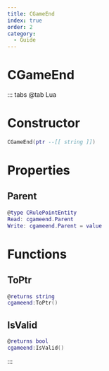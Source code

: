 ```yaml
---
title: CGameEnd
index: true
order: 2
category:
  - Guide
---
```


# CGameEnd

::: tabs
@tab Lua
# Constructor
```lua
CGameEnd(ptr --[[ string ]])
```
# Properties
## Parent 
```lua
@type CRulePointEntity
Read: cgameend.Parent
Write: cgameend.Parent = value
```
# Functions
## ToPtr
```lua
@returns string
cgameend:ToPtr()
```
## IsValid
```lua
@returns bool
cgameend:IsValid()
```

:::